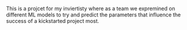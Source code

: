 This is a projcet for my inviertisty where as a team we expremined on different ML models to try and predict the parameters that influence the success of a kickstarted project most. 
